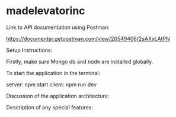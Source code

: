 # madelevatorinc

Link to API documentation using Postman:

https://documenter.getpostman.com/view/20549406/2sAXxLAtPN

Setup Instructions:

Firstly, make sure Mongo db and node are installed globally.


To start the application in the terminal:

server: npm start
client: npm run dev

Discussion of the application architecture:

Description of any special features:
